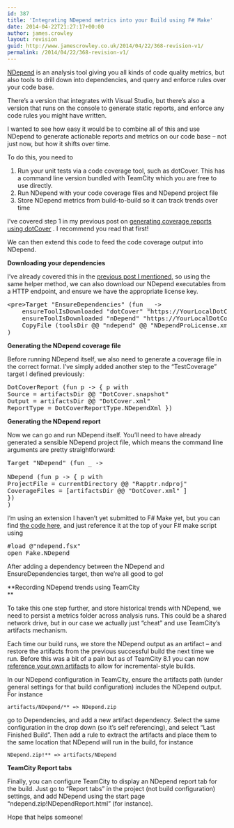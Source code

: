 ```yaml
---
id: 387
title: 'Integrating NDepend metrics into your Build using F# Make'
date: 2014-04-22T21:27:17+00:00
author: james.crowley
layout: revision
guid: http://www.jamescrowley.co.uk/2014/04/22/368-revision-v1/
permalink: /2014/04/22/368-revision-v1/
---
```

[NDepend](http://www.ndepend.com/) is an analysis tool giving you all kinds of code quality metrics, but also tools to drill down into dependencies, and query and enforce rules over your code base.

There&#8217;s a version that integrates with Visual Studio, but there&#8217;s also a version that runs on the console to generate static reports, and enforce any code rules you might have written.

I wanted to see how easy it would be to combine all of this and use NDepend to generate actionable reports and metrics on our code base &#8211; not just now, but how it shifts over time.

To do this, you need to

  1. Run your unit tests via a code coverage tool, such as dotCover. This has a command line version bundled with TeamCity which you are free to use directly.
  2. Run NDepend with your code coverage files and NDepend project file
  3. Store NDepend metrics from build-to-build so it can track trends over time

I&#8217;ve covered step 1 in my previous post on [generating coverage reports using dotCover](http://www.jamescrowley.co.uk/2014/04/22/code-coverage-using-dotcover-and-f-make/ "Code coverage using dotCover and F# make") . I recommend you read that first!

We can then extend this code to feed the code coverage output into NDepend.

**Downloading your dependencies**

I&#8217;ve already covered this in the [previous post I mentioned,](http://www.jamescrowley.co.uk/2014/04/22/code-coverage-using-dotcover-and-f-make/ "Code coverage using dotCover and F# make") so using the same helper method, we can also download our NDepend executables from a HTTP endpoint, and ensure we have the appropriate license key.

<pre class="brush: fsharp; title: ; notranslate" title="">&lt;pre&gt;Target &quot;EnsureDependencies&quot; (fun _ -&gt;
    ensureToolIsDownloaded &quot;dotCover&quot; &quot;https://YourLocalDotCoverDownloadUrl/dotCoverConsoleRunner.2.6.608.466.zip&quot;
    ensureToolIsDownloaded &quot;nDepend&quot; &quot;https://YourLocalDotCoverDownloadUrl/NDepend_5.2.1.8320.zip&quot;
    CopyFile (toolsDir @@ &quot;ndepend&quot; @@ &quot;NDependProLicense.xml&quot;) (toolsDir @@ &quot;NDependProLicense.xml&quot;)
)
</pre>

**Generating the NDepend coverage file**

Before running NDepend itself, we also need to generate a coverage file in the correct format. I&#8217;ve simply added another step to the &#8220;TestCoverage&#8221; target I defined previously:

<pre class="brush: fsharp; title: ; notranslate" title="">DotCoverReport (fun p -&gt; { p with
Source = artifactsDir @@ &quot;DotCover.snapshot&quot;
Output = artifactsDir @@ &quot;DotCover.xml&quot;
ReportType = DotCoverReportType.NDependXml })</pre>

**Generating the NDepend report**

Now we can go and run NDepend itself. You&#8217;ll need to have already generated a sensible NDepend project file, which means the command line arguments are pretty straightforward:

<pre class="brush: fsharp; title: ; notranslate" title="">Target &quot;NDepend&quot; (fun _ -&gt;

NDepend (fun p -&gt; { p with
ProjectFile = currentDirectory @@ &quot;Rapptr.ndproj&quot;
CoverageFiles = [artifactsDir @@ &quot;DotCover.xml&quot; ]
})
)</pre>

I&#8217;m using an extension I haven&#8217;t yet submitted to F# Make yet, but you can find [the code here](https://gist.github.com/jamescrowley/11194577), and just reference it at the top of your F# make script using

<pre class="brush: fsharp; title: ; notranslate" title="">#load @&quot;ndepend.fsx&quot;
open Fake.NDepend</pre>

After adding a dependency between the NDepend and EnsureDependencies target, then we&#8217;re all good to go!

**Recording NDepend trends using TeamCity  
** 

To take this one step further, and store historical trends with NDepend, we need to persist a metrics folder across analysis runs. This could be a shared network drive, but in our case we actually just &#8220;cheat&#8221; and use TeamCity&#8217;s artifacts mechanism.

Each time our build runs, we store the NDepend output as an artifact &#8211; and restore the artifacts from the previous successful build the next time we run. Before this was a bit of a pain but as of TeamCity 8.1 you can now [reference your own artifacts](http://youtrack.jetbrains.com/issue/TW-12984) to allow for incremental-style builds.

In our NDepend configuration in TeamCity, ensure the artifacts path (under general settings for that build configuration) includes the NDepend output. For instance

`artifacts/NDepend/** => NDepend.zip`

go to Dependencies, and add a new artifact dependency. Select the same configuration in the drop down (so it&#8217;s self referencing), and select &#8220;Last Finished Build&#8221;. Then add a rule to extract the artifacts and place them to the same location that NDepend will run in the build, for instance

`NDepend.zip!** => artifacts/NDepend`

**TeamCity Report tabs**

Finally, you can configure TeamCity to display an NDepend report tab for the build. Just go to &#8220;Report tabs&#8221; in the project (not build configuration) settings, and add NDepend using the start page &#8220;ndepend.zip!NDependReport.html&#8221; (for instance).

Hope that helps someone!
